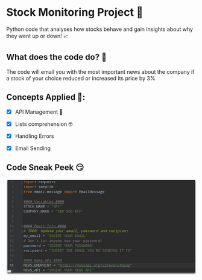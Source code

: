 # Stock Monitoring Project 💸
Python code that analyses how stocks behave and gain insights about why they went up or down! 📈

## What does the code do? 🤯
The code will email you with the most important news about the company if a stock of your choice reduced or increased its price by 3%

## Concepts Applied 🧐:
- [x] API Management 🎨
  
- [x] Lists comprehension 🤓

- [x] Handling Errors

- [x] Email Sending

## Code Sneak Peek 😏
![image](image1.gif)